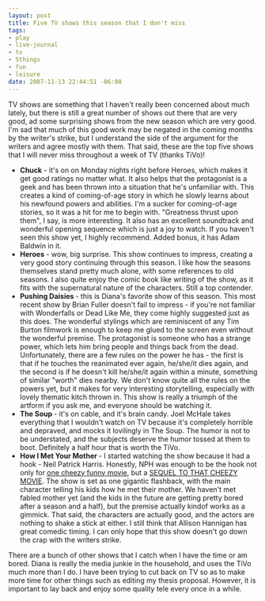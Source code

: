 ```yaml
--- 
layout: post
title: Five TV shows this season that I don't miss
tags: 
- play
- live-journal
- tv
- 5things
- fun
- leisure
date: 2007-11-13 22:44:51 -06:00
---
```

TV shows are something that I haven't really been concerned about much lately, but there is still a great number of shows out there that are very good, ad some surprising shows from the new season which are very good.  I'm sad that much of this good work may be negated in the coming months by the writer's strike, but I understand the side of the argument for the writers and agree mostly with them.  That said, these are the top five shows that I will never miss throughout a week of TV (thanks TiVo)!
<ul>
	<li> <strong>Chuck</strong> - it's on on Monday nights right before Heroes, which makes it get good ratings no matter what.   It also helps that the protagonist is a geek and has been thrown into a situation that he's unfamiliar with.  This creates a kind of coming-of-age story in which he slowly learns about his newfound powers and abilities.  I'm a sucker for coming-of-age stories, so it was a hit for me to begin with.  "Greatness thrust upon them", I say, is more interesting.  It also has an excellent soundtrack and wonderful opening sequence which is just a joy to watch.  If you haven't seen this show yet, I highly recommend.  Added bonus, it has Adam Baldwin in it.</li>
	<li> <strong>Heroes</strong> - wow, big surprise.  This show continues to impress, creating a very good story continuing through this season.  I like how the seasons themselves stand pretty much alone, with some references to old seasons.  I also quite enjoy the comic book like writing of the show, as it fits with the supernatural nature of the characters.  Still a top contender.</li>
	<li> <strong> Pushing Daisies </strong> - this is Diana's favorite show of this season.  This most recent show by Brian Fuller doesn't fail to impress - if you're not familiar with Wonderfalls or Dead Like Me, they come highly suggested just as this does.  The wonderful stylings which are reminiscent of any Tim Burton filmwork is enough to keep me glued to the screen even without the wonderful premise.  The protagonist is someone who has a strange power, which lets him bring people and things back from the dead.  Unfortunately, there are a few rules on the power he has - the first is that if he touches the reanimated ever again, he/she/it dies again, and the second is if he doesn't kill he/she/it again within a minute, something of similar "worth" dies nearby.  We don't know quite all the rules on the powers yet, but it makes for very interesting storytelling, especially with lovely thematic kitch thrown in.  This show is really a triumph of the artform if you ask me, and everyone should be watching it.</li>
	<li> <strong> The Soup </strong> - it's on cable, and it's brain candy.  Joel McHale takes everything that I wouldn't watch on TV because it's completely horrible and depraved, and mocks it lovilingly in The Soup.  The humor is not to be understated, and the subjects deserve the humor tossed at them to boot.  Definitely a half hour that is worth the TiVo.</li>
	<li> <strong> How I Met Your Mother </strong> - I started watching the show because it had a hook - Neil Patrick Harris.  Honestly, NPH was enough to be the hook not only for <a href="http://www.imdb.com/title/tt0366551/">one cheezy funny movie</a>, but a <a href="http://www.haroldandkumar.com/">SEQUEL TO THAT CHEEZY MOVIE</a>.   The show is set as one gigantic flashback, with the main character telling his kids how he met their mother.  We haven't met fabled mother yet (and the kids in the future are getting pretty bored after a season and a half), but the premise actually kindof works as a gimmick.  That said, the characters are actually good, and the actors are nothing to shake a stick at either.  I still think that Allison Hannigan has great comedic timing.  I can only hope that this show doesn't go down the crap with the writers strike.</li>
</ul>
There are a bunch of other shows that I catch when I have the time or am bored.  Diana is really the media junkie in the household, and uses the TiVo much more than I do.  I have been trying to cut back on TV so as to make more time for other things such as editing my thesis proposal.  However, it is important to lay back and enjoy some quality tele every once in a while.
